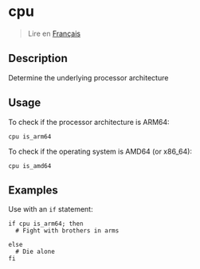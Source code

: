 # cpu

> Lire en [Français](/docs/fr/helpers/cpu.md)

## Description

Determine the underlying processor architecture

## Usage

To check if the processor architecture is ARM64:

```text
cpu is_arm64
```

To check if the operating system is AMD64 (or x86_64):

```text
cpu is_amd64
```

## Examples

Use with an `if` statement:

```shell
if cpu is_arm64; then
  # Fight with brothers in arms

else
  # Die alone
fi
```
